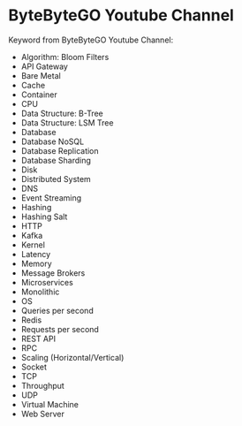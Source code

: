 # ByteByteGO Youtube Channel

Keyword from ByteByteGO Youtube Channel:

- Algorithm: Bloom Filters
- API Gateway
- Bare Metal
- Cache
- Container
- CPU
- Data Structure: B-Tree
- Data Structure: LSM Tree
- Database
- Database NoSQL
- Database Replication
- Database Sharding
- Disk
- Distributed System
- DNS
- Event Streaming
- Hashing
- Hashing Salt
- HTTP
- Kafka
- Kernel
- Latency
- Memory
- Message Brokers
- Microservices
- Monolithic
- OS
- Queries per second
- Redis
- Requests per second
- REST API
- RPC
- Scaling (Horizontal/Vertical)
- Socket
- TCP
- Throughput
- UDP
- Virtual Machine
- Web Server